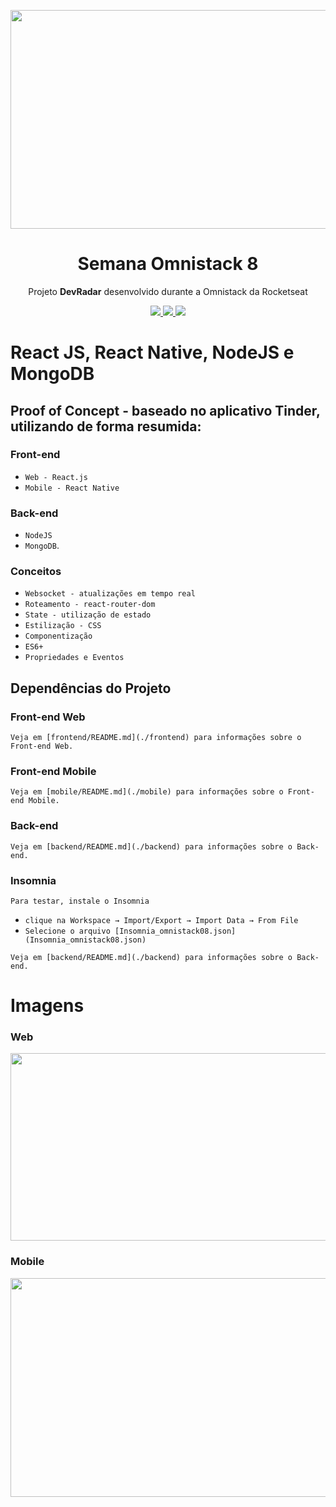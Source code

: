 <p align="center">
  <img src="https://user-images.githubusercontent.com/70285547/93002743-6f5e7f80-f50f-11ea-8af7-322daf97f659.png" height="350" width="850"></img>
</p>
<h1 align="center">Semana Omnistack 8</h1>

<p align="center">Projeto <strong>DevRadar</strong> desenvolvido durante a Omnistack da Rocketseat</p>

<p align="center">
  <a aria-label="Versão do Node" href="https://github.com/nodejs/node/blob/master/doc/changelogs/CHANGELOG_V12.md#12.14.1">
    <img src="https://img.shields.io/badge/node.js@lts-12.14.1-informational?logo=Node.JS"></img>
  </a>
  <a aria-label="Versão do React" href="https://github.com/facebook/react/blob/master/CHANGELOG.md#16120-november-14-2019">
    <img src="https://img.shields.io/badge/react-16.12.0-informational?logo=react"></img>
  </a>
  <a aria-label="Versão do Expo" href="https://www.npmjs.com/package/expo-cli/v/3.11.5">
    <img src="https://img.shields.io/badge/expo--CLI-3.11.5-informational?logo=expo"></img>
  </a>
</p>

# React JS, React Native, NodeJS e MongoDB

## Proof of Concept - baseado no aplicativo Tinder, utilizando de forma resumida:

### Front-end 
  * `Web - React.js`
  * `Mobile - React Native`
  
### Back-end
  * `NodeJS`
  * `MongoDB`.

### Conceitos
  * `Websocket - atualizações em tempo real`
  * `Roteamento - react-router-dom`
  * `State - utilização de estado`
  * `Estilização - CSS`
  * `Componentização`
  * `ES6+`
  * `Propriedades e Eventos`

## Dependências do Projeto

### Front-end Web
`Veja em [frontend/README.md](./frontend) para informações sobre o Front-end Web.`

### Front-end Mobile
`Veja em [mobile/README.md](./mobile) para informações sobre o Front-end Mobile.`

### Back-end 
`Veja em [backend/README.md](./backend) para informações sobre o Back-end.`

### Insomnia
`Para testar, instale o Insomnia`
* `clique na Workspace → Import/Export → Import Data → From File `
* `Selecione o arquivo [Insomnia_omnistack08.json](Insomnia_omnistack08.json)`


`Veja em [backend/README.md](./backend) para informações sobre o Back-end.`


# Imagens

### Web
<p align="center">
    <img src="https://user-images.githubusercontent.com/70285547/92531167-27d0ae80-f204-11ea-8cf8-8a6414efabe9.png" height="300" width="1000">
</p>

### Mobile
<p align="center">
    <img src="https://user-images.githubusercontent.com/70285547/92531201-37e88e00-f204-11ea-8cb8-6a051b9ad36e.png" height="350" width="1000">
</p>
